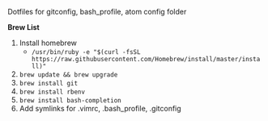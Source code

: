 Dotfiles for gitconfig, bash_profile, atom config folder

**Brew List**

1. Install homebrew
	- `/usr/bin/ruby -e "$(curl -fsSL https://raw.githubusercontent.com/Homebrew/install/master/install)"` 
2. `brew update && brew upgrade` 
3. `brew install git` 
4. `brew install rbenv` 
5. `brew install bash-completion` 
6. Add symlinks for .vimrc, .bash_profile, .gitconfig
